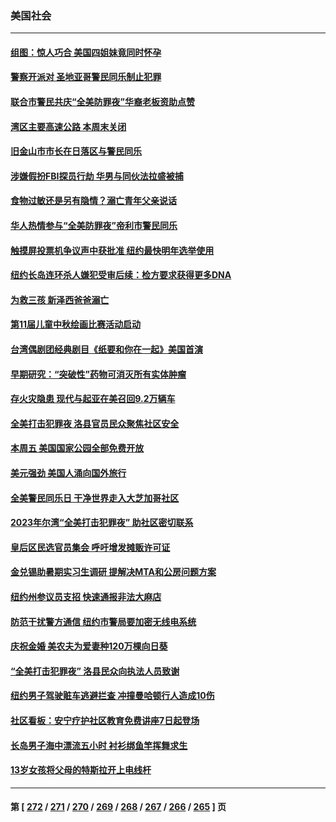 ### 美国社会
---
#### [组图：惊人巧合 美国四姐妹竟同时怀孕](../../pages/ncid1078160/n14047944.md) 
#### [警察开派对 圣地亚哥警民同乐制止犯罪](../../pages/ncid1078160/n14047930.md) 
#### [联合市警民共庆“全美防罪夜”华裔老板资助点赞](../../pages/ncid1078160/n14047913.md) 
#### [湾区主要高速公路 本周末关闭](../../pages/ncid1078160/n14047894.md) 
#### [旧金山市市长在日落区与警民同乐](../../pages/ncid1078160/n14047871.md) 
#### [涉嫌假扮FBI探员行劫 华男与同伙法拉盛被捕](../../pages/ncid1078160/n14047807.md) 
#### [食物过敏还是另有隐情？溺亡青年父亲说话](../../pages/ncid1078160/n14047791.md) 
#### [华人热情参与“全美防罪夜”帝利市警民同乐](../../pages/ncid1078160/n14047803.md) 
#### [触摸屏投票机争议声中获批准 纽约最快明年选举使用](../../pages/ncid1078160/n14047784.md) 
#### [纽约长岛连环杀人嫌犯受审后续：检方要求获得更多DNA](../../pages/ncid1078160/n14047781.md) 
#### [为救三孩 新泽西爸爸溺亡](../../pages/ncid1078160/n14047786.md) 
#### [第11届儿童中秋绘画比赛活动启动](../../pages/ncid1078160/n14047796.md) 
#### [台湾偶剧团经典剧目《纸要和你在一起》美国首演](../../pages/ncid1078160/n14047799.md) 
#### [早期研究：“突破性”药物可消灭所有实体肿瘤](../../pages/ncid1078160/n14047687.md) 
#### [存火灾隐患 现代与起亚在美召回9.2万辆车](../../pages/ncid1078160/n14047655.md) 
#### [全美打击犯罪夜 洛县官员民众聚焦社区安全](../../pages/ncid1078160/n14047588.md) 
#### [本周五 美国国家公园全部免费开放](../../pages/ncid1078160/n14047509.md) 
#### [美元强劲 美国人涌向国外旅行](../../pages/ncid1078160/n14047448.md) 
#### [全美警民同乐日 干净世界走入大芝加哥社区](../../pages/ncid1078160/n14047441.md) 
#### [2023年尔湾“全美打击犯罪夜” 助社区密切联系](../../pages/ncid1078160/n14047123.md) 
#### [皇后区民选官员集会 呼吁增发摊贩许可证](../../pages/ncid1078160/n14047105.md) 
#### [金兑锡助暑期实习生调研 提解决MTA和公房问题方案](../../pages/ncid1078160/n14047109.md) 
#### [纽约州参议员支招 快速通报非法大麻店](../../pages/ncid1078160/n14047127.md) 
#### [防范干扰警方通信 纽约市警局要加密无线电系统](../../pages/ncid1078160/n14047128.md) 
#### [庆祝金婚 美农夫为爱妻种120万棵向日葵](../../pages/ncid1078160/n14047055.md) 
#### [“全美打击犯罪夜” 洛县民众向执法人员致谢](../../pages/ncid1078160/n14046976.md) 
#### [纽约男子驾驶赃车逃避拦查 冲撞曼哈顿行人造成10伤](../../pages/ncid1078160/n14047075.md) 
#### [社区看板：安宁疗护社区教育免费讲座7日起登场](../../pages/ncid1078160/n14047078.md) 
#### [长岛男子海中漂流五小时 衬衫绑鱼竿挥舞求生](../../pages/ncid1078160/n14047059.md) 
#### [13岁女孩将父母的特斯拉开上电线杆](../../pages/ncid1078160/n14046887.md) 

---
#### 第 [ [272](./272.md) / [271](./271.md) / [270](./270.md) / [269](./269.md) / [268](./268.md) / [267](./267.md) / [266](./266.md) / [265](./265.md) ] 页
